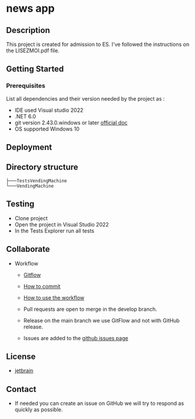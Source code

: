 # news app 

## Description

This project is created for admission to ES. I've followed the instructions on the LISEZMOI.pdf file. 

## Getting Started

### Prerequisites

List all dependencies and their version needed by the project as :

* IDE used Visual studio 2022 
* .NET 6.0 
* git version 2.43.0.windows or later [official doc](https://git-scm.com/)
* OS supported Windows 10

## Deployment

## Directory structure
```shell
├───TestsVendingMachine
└───VendingMachine
```

## Testing 
- Clone project
- Open the project in Visual Studio 2022
- In the Tests Explorer run all tests

## Collaborate

* Workflow
  * [Gitflow](https://www.atlassian.com/fr/git/tutorials/comparing-workflows/gitflow-workflow#:~:text=Gitflow%20est%20l'un%20des,les%20hotfix%20vers%20la%20production.)
  * [How to commit](https://www.conventionalcommits.org/en/v1.0.0/)
  * [How to use the workflow](https://nvie.com/posts/a-successful-git-branching-model/)

  * Pull requests are open to merge in the develop branch.
  * Release on the main branch we use GitFlow and not with GitHub release.
  * Issues are added to the [github issues page](https://github.com/JuilletMikael/RIA-EggFlix/issues)

## License

* [jetbrain](/docs.github.com/en/repositories/managing-your-repositorys-settings-and-features/customizing-your-repository/https://www.jetbrains.com/)

## Contact

* If needed you can create an issue on GitHub we will try to respond as quickly as possible.

